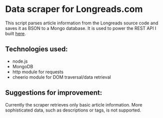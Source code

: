 # Data scraper for Longreads.com

This script parses article information from the Longreads source code and saves it as BSON to a Mongo database. It is used to power the REST API I built [here](https://longreads-api.herokuapp.com/).

## Technologies used:
+ node.js
+ MongoDB
+ http module for requests
+ cheerio module for DOM traversal/data retrieval

## Suggestions for improvement:
Currently the scraper retrieves only basic article information. More sophisticated data, such as descriptions or tags, is not supported. 